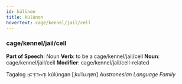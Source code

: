 ```yaml
---
id: külünon
title: külünon
hoverText: cage/kennel/jail/cell
---
```


### cage/kennel/jail/cell

**Part of Speech**: Noun
**Verb**: to be a cage/kennel/jail/cell
**Noun**: cage/kennel/jail/cell
**Modifier**: cage/kennel/jail/cell-related

Tagalog ᜃᜓᜎᜓᜅᜈ᜔ kúlúngan [ˌkuˈlu.ŋɐn]
*Austronesian Language Family*